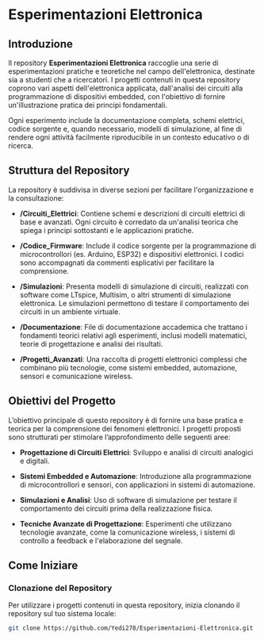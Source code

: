 # Esperimentazioni Elettronica

## Introduzione

Il repository **Esperimentazioni Elettronica** raccoglie una serie di esperimentazioni pratiche e teoretiche nel campo dell'elettronica, destinate sia a studenti che a ricercatori. I progetti contenuti in questa repository coprono vari aspetti dell'elettronica applicata, dall'analisi dei circuiti alla programmazione di dispositivi embedded, con l'obiettivo di fornire un'illustrazione pratica dei principi fondamentali.

Ogni esperimento include la documentazione completa, schemi elettrici, codice sorgente e, quando necessario, modelli di simulazione, al fine di rendere ogni attività facilmente riproducibile in un contesto educativo o di ricerca.

## Struttura del Repository

La repository è suddivisa in diverse sezioni per facilitare l'organizzazione e la consultazione:

- **/Circuiti_Elettrici**: Contiene schemi e descrizioni di circuiti elettrici di base e avanzati. Ogni circuito è corredato da un'analisi teorica che spiega i principi sottostanti e le applicazioni pratiche.
  
- **/Codice_Firmware**: Include il codice sorgente per la programmazione di microcontrollori (es. Arduino, ESP32) e dispositivi elettronici. I codici sono accompagnati da commenti esplicativi per facilitare la comprensione.

- **/Simulazioni**: Presenta modelli di simulazione di circuiti, realizzati con software come LTspice, Multisim, o altri strumenti di simulazione elettronica. Le simulazioni permettono di testare il comportamento dei circuiti in un ambiente virtuale.

- **/Documentazione**: File di documentazione accademica che trattano i fondamenti teorici relativi agli esperimenti, inclusi modelli matematici, teorie di progettazione e analisi dei risultati.

- **/Progetti_Avanzati**: Una raccolta di progetti elettronici complessi che combinano più tecnologie, come sistemi embedded, automazione, sensori e comunicazione wireless.

## Obiettivi del Progetto

L’obiettivo principale di questo repository è di fornire una base pratica e teorica per la comprensione dei fenomeni elettronici. I progetti proposti sono strutturati per stimolare l’approfondimento delle seguenti aree:

- **Progettazione di Circuiti Elettrici**: Sviluppo e analisi di circuiti analogici e digitali.
  
- **Sistemi Embedded e Automazione**: Introduzione alla programmazione di microcontrollori e sensori, con applicazioni in sistemi di automazione.

- **Simulazioni e Analisi**: Uso di software di simulazione per testare il comportamento dei circuiti prima della realizzazione fisica.

- **Tecniche Avanzate di Progettazione**: Esperimenti che utilizzano tecnologie avanzate, come la comunicazione wireless, i sistemi di controllo a feedback e l'elaborazione del segnale.

## Come Iniziare

### Clonazione del Repository

Per utilizzare i progetti contenuti in questa repository, inizia clonando il repository sul tuo sistema locale:

```bash
git clone https://github.com/Yedi278/Esperimentazioni-Elettronica.git
